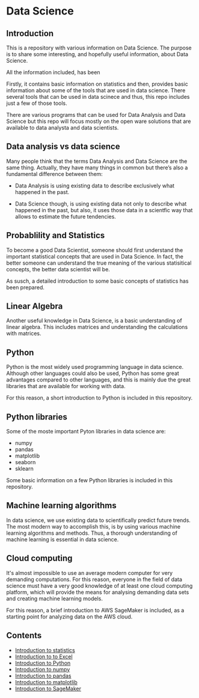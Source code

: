 # Data Science


## Introduction

This is a repository with various information on Data Science. The purpose is to share some interesting, and hopefully useful information, about Data Science.

All the information included, has been 

Firstly, it contains basic information on statistics and then, provides basic information about some of the tools that are used in data science. There several tools that can be used in data scinece and thus, this repo includes just a few of those tools.

There are various programs that can be used for Data Analysis and Data Science but this repo will focus mostly on the open ware solutions that are available to data analysta and data scientists.


## Data analysis vs data science

Many people think that the terms Data Analysis and Data Science are the same thing. Actually, they have many things in common but there’s also a fundamental difference between them:

* Data Analysis is using existing data to describe exclusively what happened in the past.

* Data Science though, is using existing data not only to describe what happened in the past, but also, it uses those data in a scientfic way that allows to estimate the future tendencies.


## Probablility and Statistics

To become a good Data Scientist, someone should first understand the important statistical concepts that are used in Data Science. In fact, the better someone can understand the true meaning of the various statisitical concepts, the better data scientist will be. 

As susch, a detailed introduction to some basic concepts of statistics has been prepared.


## Linear Algebra

Another useful knowledge in Data Science, is a basic understanding of linear algebra. This includes matrices and understanding the calculations with matrices.


## Python

Python is the most widely used programming language in data science. Although other languages could also be used, Python has some great advantages compared to other languages, and this is mainly due the great libraries that are available for working with data.

For this reason, a short introduction to Python is included in this repository.


## Python libraries

Some of the moste important Pyton libraries in data science are:
* numpy
* pandas
* matplotlib
* seaborn
* sklearn

Some basic information on a few Python libraries is included in this repository.


## Machine learning algorithms

In data science, we use existing data to scientifically predict future trends. The most modern way to accomplish this, is by using various machine learning algorithms and methods. Thus, a thorough understanding of machine learning is essential in data science.


## Cloud computing

It's almost impossible to use an average modern computer for very demanding computations. For this reason, everyone in fhe field of data science must have a very good knowledge of at least one cloud computing platform, which will provide the means for analysing demanding data sets and creating machine learning models.

For this reason, a brief introduction to AWS SageMaker is included, as a starting point for analyzing data on the AWS cloud.


## Contents

* [Introduction to statistics](statistics-intro.md)
* [Introduction to to Excel](excel-intro.md)
* [Introduction to Python](python-intro.md)
* [Introduction to numpy](numpy-intro.md)
* [Introduction to pandas](pandas-intro.md)
* [Introduction to matplotlib](matplotlib-intro.md)
* [Introduction to SageMaker](sagemaker-intro.md)
